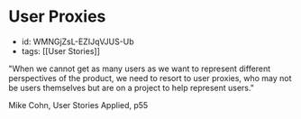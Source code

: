 # User Proxies
* id: WMNGjZsL-EZIJqVJUS-Ub
* tags: [[User Stories]]

"When we cannot get as many users as we want to represent different perspectives of the product, we need to resort to user proxies, who may not be users themselves but are on a project to help represent users."

Mike Cohn, User Stories Applied, p55